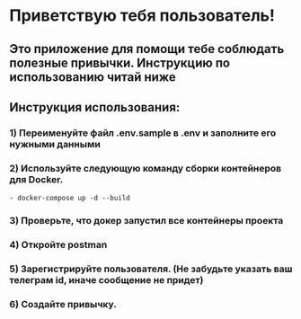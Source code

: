 # Приветствую тебя пользователь! 
## Это приложение для помощи тебе соблюдать полезные привычки. Инструкцию по использованию читай ниже 
## Инструкция использования:
### 1) Переименуйте файл .env.sample в .env и заполните его нужными данными
### 2) Используйте следующую команду сборки контейнеров для Docker.
    - docker-compose up -d --build 
### 3) Проверьте, что докер запустил все контейнеры проекта
### 4) Откройте postman
### 5) Зарегистрируйте пользователя. (Не забудьте указать ваш телеграм id, иначе сообщение не придет)
### 6) Создайте привычку.


